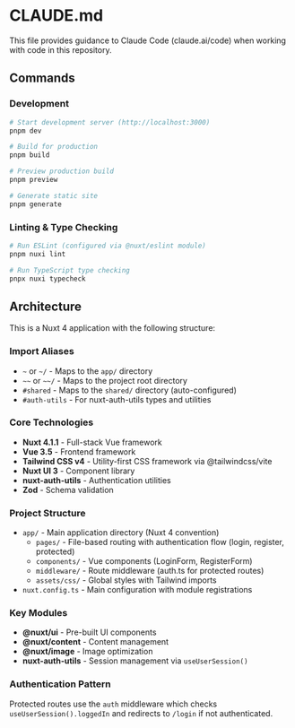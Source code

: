 # CLAUDE.md

This file provides guidance to Claude Code (claude.ai/code) when working with code in this repository.

## Commands

### Development
```bash
# Start development server (http://localhost:3000)
pnpm dev

# Build for production
pnpm build

# Preview production build
pnpm preview

# Generate static site
pnpm generate
```

### Linting & Type Checking
```bash
# Run ESLint (configured via @nuxt/eslint module)
pnpm nuxi lint

# Run TypeScript type checking
pnpx nuxi typecheck
```

## Architecture

This is a Nuxt 4 application with the following structure:

### Import Aliases
- `~` or `~/` - Maps to the `app/` directory
- `~~` or `~~/` - Maps to the project root directory
- `#shared` - Maps to the `shared/` directory (auto-configured)
- `#auth-utils` - For nuxt-auth-utils types and utilities

### Core Technologies
- **Nuxt 4.1.1** - Full-stack Vue framework
- **Vue 3.5** - Frontend framework
- **Tailwind CSS v4** - Utility-first CSS framework via @tailwindcss/vite
- **Nuxt UI 3** - Component library
- **nuxt-auth-utils** - Authentication utilities
- **Zod** - Schema validation

### Project Structure
- `app/` - Main application directory (Nuxt 4 convention)
  - `pages/` - File-based routing with authentication flow (login, register, protected)
  - `components/` - Vue components (LoginForm, RegisterForm)
  - `middleware/` - Route middleware (auth.ts for protected routes)
  - `assets/css/` - Global styles with Tailwind imports
- `nuxt.config.ts` - Main configuration with module registrations

### Key Modules
- **@nuxt/ui** - Pre-built UI components
- **@nuxt/content** - Content management
- **@nuxt/image** - Image optimization
- **nuxt-auth-utils** - Session management via `useUserSession()`

### Authentication Pattern
Protected routes use the `auth` middleware which checks `useUserSession().loggedIn` and redirects to `/login` if not authenticated.